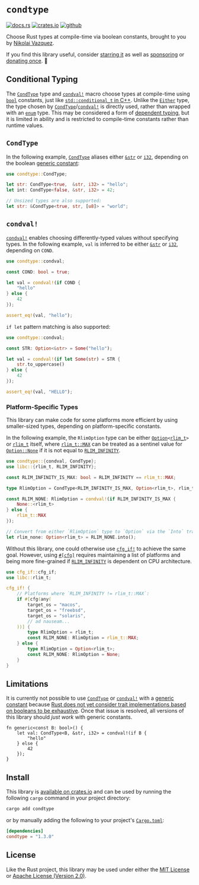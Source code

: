 # `condtype`

[![docs.rs](https://img.shields.io/crates/v/condtype.svg?style=flat-square&label=docs&color=blue&logo=rust)](https://docs.rs/condtype) [![crates.io](https://img.shields.io/crates/d/condtype.svg?style=flat-square)](https://crates.io/crates/condtype) [![github](https://img.shields.io/github/stars/nvzqz/condtype.svg?style=flat-square&color=black)][github]

Choose Rust types at compile-time via boolean constants, brought to you by
[Nikolai Vazquez](https://hachyderm.io/@nikolai).

If you find this library useful, consider
[starring it][github] as well as
[sponsoring](https://github.com/sponsors/nvzqz) or
[donating once](https://paypal.me/nvzqz). 💖

[github]: https://github.com/nvzqz/condtype

## Conditional Typing

The [`CondType`] type and [`condval!`] macro choose types at compile-time using
[`bool`] constants, just like [`std::conditional_t` in C++](https://en.cppreference.com/w/cpp/types/conditional).
Unlike the [`Either`] type, the type chosen by [`CondType`]/[`condval!`] is
directly used, rather than wrapped with an [`enum`] type. This may be considered
a form of [dependent typing](https://en.wikipedia.org/wiki/Dependent_type), but
it is limited in ability and is restricted to compile-time constants rather than
runtime values.

## `CondType`

In the following example, [`CondType`] aliases either [`&str`] or [`i32`],
depending on the boolean [generic constant][const-generics]:

```rust
use condtype::CondType;

let str: CondType<true,  &str, i32> = "hello";
let int: CondType<false, &str, i32> = 42;

// Unsized types are also supported:
let str: &CondType<true, str, [u8]> = "world";
```

## `condval!`

[`condval!`] enables choosing differently-typed values without specifying types.
In the following example, `val` is inferred to be either [`&str`] or [`i32`],
depending on `COND`.

```rust
use condtype::condval;

const COND: bool = true;

let val = condval!(if COND {
    "hello"
} else {
    42
});

assert_eq!(val, "hello");
```

`if let` pattern matching is also supported:

```rust
use condtype::condval;

const STR: Option<&str> = Some("hello");

let val = condval!(if let Some(str) = STR {
    str.to_uppercase()
} else {
    42
});

assert_eq!(val, "HELLO");
```

### Platform-Specific Types

This library can make code for some platforms more efficient by using
smaller-sized types, depending on platform-specific constants.

In the following example, the `RlimOption` type can be either
<code>[Option]\<[rlim_t][resource.h]></code> or [`rlim_t`][resource.h] itself,
where [`rlim_t::MAX`] can be treated as a sentinel value for
[`Option::None`][None] if it is not equal to [`RLIM_INFINITY`][resource.h].

```rust
use condtype::{condval, CondType};
use libc::{rlim_t, RLIM_INFINITY};

const RLIM_INFINITY_IS_MAX: bool = RLIM_INFINITY == rlim_t::MAX;

type RlimOption = CondType<RLIM_INFINITY_IS_MAX, Option<rlim_t>, rlim_t>;

const RLIM_NONE: RlimOption = condval!(if RLIM_INFINITY_IS_MAX {
    None::<rlim_t>
} else {
    rlim_t::MAX
});

// Convert from either `RlimOption` type to `Option` via the `Into` trait:
let rlim_none: Option<rlim_t> = RLIM_NONE.into();
```

Without this library, one could otherwise use [`cfg_if!`] to achieve the same
goal. However, using [`#[cfg]`][cfg] requires maintaining a list of platforms
and being more fine-grained if [`RLIM_INFINITY`][resource.h] is dependent on CPU
architecture.

```rust
use cfg_if::cfg_if;
use libc::rlim_t;

cfg_if! {
    // Platforms where `RLIM_INFINITY != rlim_t::MAX`:
    if #[cfg(any(
        target_os = "macos",
        target_os = "freebsd",
        target_os = "solaris",
        // ad nauseam...
    ))] {
        type RlimOption = rlim_t;
        const RLIM_NONE: RlimOption = rlim_t::MAX;
    } else {
        type RlimOption = Option<rlim_t>;
        const RLIM_NONE: RlimOption = None;
    }
}
```

## Limitations

It is currently not possible to use [`CondType`] or [`condval!`] with a
[generic constant][const-generics] because [Rust does not yet consider trait
implementations based on booleans to be exhaustive](https://github.com/rust-lang/project-const-generics/issues/26).
Once that issue is resolved, all versions of this library should _just work_
with generic constants.

```rust,ignore
fn generic<const B: bool>() {
    let val: CondType<B, &str, i32> = condval!(if B {
        "hello"
    } else {
        42
    });
}
```

## Install

This library is [available on crates.io](https://crates.io/crates/condtype) and
can be used by running the following `cargo` command in your project directory:

```sh
cargo add condtype
```

or by manually adding the following to your project's [`Cargo.toml`](https://doc.rust-lang.org/cargo/reference/manifest.html):

```toml
[dependencies]
condtype = "1.3.0"
```

## License

Like the Rust project, this library may be used under either the
[MIT License](https://github.com/nvzqz/condtype/blob/main/LICENSE-MIT) or
[Apache License (Version 2.0)](https://github.com/nvzqz/condtype/blob/main/LICENSE-APACHE).

[`CondType`]: https://docs.rs/condtype/latest/condtype/type.CondType.html
[`condval!`]: https://docs.rs/condtype/latest/condtype/macro.condval.html
[`Either`]:   https://docs.rs/either/latest/either/enum.Either.html
[`cfg_if!`]:  https://docs.rs/cfg-if/latest/cfg_if/macro.cfg_if.html

[`const`]: https://doc.rust-lang.org/std/keyword.const.html
[`enum`]:  https://doc.rust-lang.org/std/keyword.enum.html
[`bool`]:  https://doc.rust-lang.org/std/primitive.bool.html
[`i32`]:   https://doc.rust-lang.org/std/primitive.i32.html
[`&str`]:  https://doc.rust-lang.org/std/primitive.str.html
[Option]:  https://doc.rust-lang.org/std/option/enum.Option.html
[None]:    https://doc.rust-lang.org/std/option/enum.Option.html#variant.None
[cfg]:     https://doc.rust-lang.org/rust-by-example/attribute/cfg.html

[`rlim_t::MAX`]: https://doc.rust-lang.org/std/primitive.u64.html#associatedconstant.MAX

[const-generics]: https://doc.rust-lang.org/reference/items/generics.html#const-generics

[resource.h]: https://pubs.opengroup.org/onlinepubs/9699919799/basedefs/sys_resource.h.html
